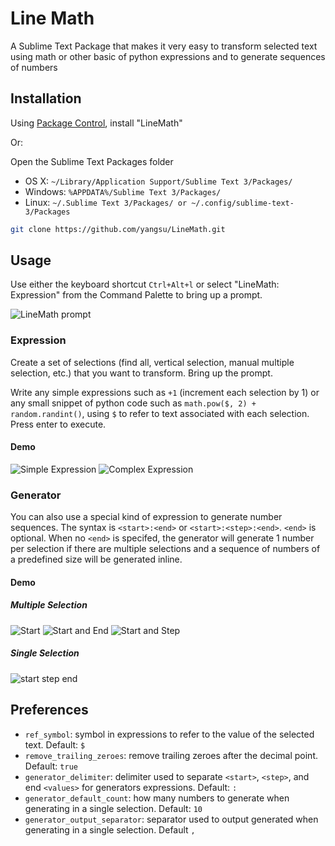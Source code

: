 # Line Math

A Sublime Text Package that makes it very easy to transform selected text using math or other basic of python expressions and to generate sequences of numbers

## Installation

Using [Package Control](https://sublime.wbond.net/installation), install "LineMath"

Or:

Open the Sublime Text Packages folder

* OS X: `~/Library/Application Support/Sublime Text 3/Packages/`
* Windows: `%APPDATA%/Sublime Text 3/Packages/`
* Linux: `~/.Sublime Text 3/Packages/ or ~/.config/sublime-text-3/Packages`

```bash
git clone https://github.com/yangsu/LineMath.git
```

## Usage

Use either the keyboard shortcut `Ctrl+Alt+l` or select "LineMath: Expression" from the Command Palette to bring up a prompt.

![LineMath prompt](https://www.evernote.com/shard/s13/sh/23454c65-c92f-45f9-b088-04ac3d23b980/c6631ee00f5010b731122469069fe6da/deep/0/linemath.py---LineMath-and-linemath.py---youtube-download.png)

### Expression

Create a set of selections (find all, vertical selection, manual multiple selection, etc.) that you want to transform. Bring up the prompt.

Write any simple expressions such as `+1` (increment each selection by 1) or any small snippet of python code such as `math.pow($, 2) + random.randint()`, using `$` to refer to text associated with each selection. Press enter to execute.

#### Demo

![Simple Expression](http://f.cl.ly/items/1W3a3Z280l2Q0T143G3y/simple.gif)
![Complex Expression](http://f.cl.ly/items/2r1L030x2S2g1R3g0T38/complex.gif)

### Generator

You can also use a special kind of expression to generate number sequences. The syntax is `<start>:<end>` or `<start>:<step>:<end>`. `<end>` is optional. When no `<end>` is specifed, the generator will generate 1 number per selection if there are multiple selections and a sequence of numbers of a predefined size will be generated inline.

#### Demo

##### Multiple Selection

![Start](http://f.cl.ly/items/3b3w170b2P3N1c3e3N3Z/start.gif)
![Start and End](http://f.cl.ly/items/0Q2m3s3X462Q18302p0v/startend.gif)
![Start and Step](http://f.cl.ly/items/3f2u3M2S0D2R463W3Y0u/startstep.gif)

##### Single Selection
![start step end](http://f.cl.ly/items/0n1H0u3r3g3O2f083d2r/startstepend.gif)

## Preferences

* `ref_symbol`: symbol in expressions to refer to the value of the selected text. Default: `$`
* `remove_trailing_zeroes`: remove trailing zeroes after the decimal point. Default: `true`
* `generator_delimiter`: delimiter used to separate `<start>`, `<step>`, and end `<values>` for generators expressions. Default: `:`
* `generator_default_count`: how many numbers to generate when generating in a single selection. Default: `10`
* `generator_output_separator`: separator used to output generated when  generating in a single selection. Default `, `
